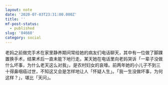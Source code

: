 ```yaml
---
layout: note
date: '2020-07-03T23:31:00.000Z'
title: ''
mf-post-status:
  - published
slug: '84660'
category: social
---
```

老妈之前做完手术在家里静养期间常给她的病友们电话聊天，其中有一位做了脚踝置换手术，结果术后一直未能下地行走。某天她在电话里向老妈哭诉「一辈子没做什么坏事，为什么老天这么对我」，是农村妇女的哀嚎。前两年她的小儿子不到三十得鼻咽癌过世，不知这又会是怎样地让人「怀疑人生」。「我一生没做坏事，为何这样？」，堪比「天问」。
